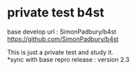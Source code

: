 # private test b4st
base develop url : SimonPadbury/b4st  
https://github.com/SimonPadbury/b4st

This is just a private test and study it.  
*sync with base repro release : version 2.3
